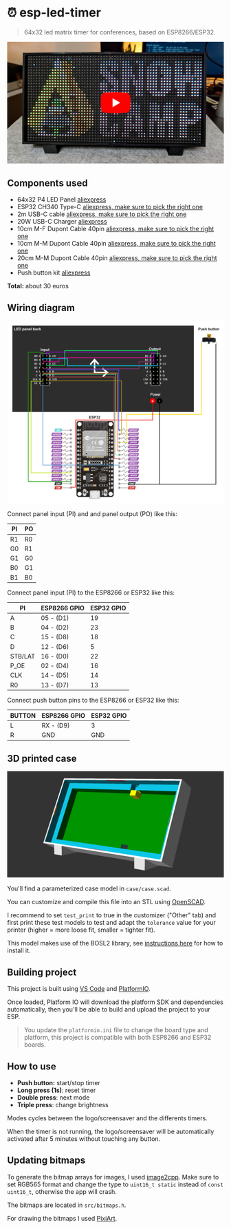 # ⏰ esp-led-timer

> 64x32 led matrix timer for conferences, based on ESP8266/ESP32.

[![Demo video](./docs/video_preview.jpg)](https://youtu.be/CDZh9LY9HXI)

## Components used
- 64x32 P4 LED Panel [aliexpress](https://aliexpress.com/item/1005004050044228.html)
- ESP32 CH340 Type-C [aliexpress, make sure to pick the right one](https://aliexpress.com/item/1005004616357165.html)
- 2m USB-C cable [aliexpress, make sure to pick the right one](https://aliexpress.com/item/1005004215823904.html)
- 20W USB-C Charger [aliexpress](https://aliexpress.com/item/1005001875465341.html)
- 10cm M-F Dupont Cable 40pin [aliexpress, make sure to pick the right one](https://aliexpress.com/item/1005004073424751.html)
- 10cm M-M Dupont Cable 40pin [aliexpress, make sure to pick the right one](https://aliexpress.com/item/1005004073424751.html)
- 20cm M-M Dupont Cable 40pin [aliexpress, make sure to pick the right one](https://aliexpress.com/item/1005004073424751.html)
- Push button kit [aliexpress](https://aliexpress.com/item/1005005012663073.html)

**Total:** about 30 euros

## Wiring diagram

![Wiring diagram](./docs/wiring.drawio.png)

Connect panel input (PI) and and panel output (PO) like this:

PI | PO
---|---
R1 | R0
G0 | R1
G1 | G0
B0 | G1
B1 | B0

Connect panel input (PI) to the ESP8266 or ESP32 like this:

PI      | ESP8266 GPIO | ESP32 GPIO
--------|--------------|------------
A       |  05 - (D1)   | 19 
B       |  04 - (D2)   | 23 
C       |  15 - (D8)   | 18 
D       |  12 - (D6)   | 5 
STB/LAT |  16 - (D0)   | 22 
P_OE    |  02 - (D4)   | 16 
CLK     |  14 - (D5)   | 14 
R0      |  13 - (D7)   | 13 

Connect push button pins to the ESP8266 or ESP32 like this:

BUTTON | ESP8266 GPIO | ESP32 GPIO
-------|--------------|------------
L      | RX - (D9)    | 3
R      | GND          | GND

## 3D printed case

![case preview](./case/case.png)

You'll find a parameterized case model in `case/case.scad`.

You can customize and compile this file into an STL using [OpenSCAD](https://openscad.org).

I recommend to set `test_print` to true in the customizer ("Other" tab) and first print these test models to test and adapt the `tolerance` value for your printer (higher = more loose fit, smaller = tighter fit).

This model makes use of the BOSL2 library, see [instructions here](https://github.com/revarbat/BOSL2) for how to install it.

## Building project

This project is built using [VS Code](https://code.visualstudio.com/) and [PlatformIO](https://platformio.org/).

Once loaded, Platform IO will download the platform SDK and dependencies automatically, then you'll be able to build and upload the project to your ESP.

> You update the `platformio.ini` file to change the board type and platform, this project is compatible with both ESP8266 and ESP32 boards.

## How to use

- **Push button:** start/stop timer
- **Long press (1s)**: reset timer
- **Double press**: next mode
- **Triple press**: change brightness

Modes cycles between the logo/screensaver and the differents timers.

When the timer is not running, the logo/screensaver will be automatically activated after 5 minutes without touching any button.

## Updating bitmaps

To generate the bitmap arrays for images, I used [image2cpp](https://javl.github.io/image2cpp/).
Make sure to set RGB565 format and change the type to `uint16_t static` instead of `const uint16_t`, otherwise the app will crash.

The bitmaps are located in `src/bitmaps.h`.

For drawing the bitmaps I used [PixiArt](https://www.pixilart.com/draw).
